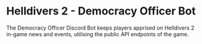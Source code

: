 # Helldivers 2 - Democracy Officer Bot

The Democracy Officer Discord Bot keeps players apprised on Helldivers 2 in-game news and events, utilising the public API endpoints of the game.
